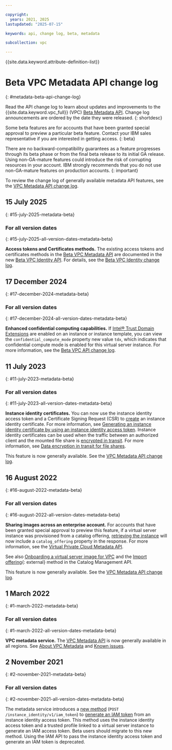 ```yaml
---

copyright:
  years: 2021, 2025
lastupdated: "2025-07-15"

keywords: api, change log, beta, metadata

subcollection: vpc

---
```


{{site.data.keyword.attribute-definition-list}}

# Beta VPC Metadata API change log
{: #metadata-beta-api-change-log}

Read the API change log to learn about updates and improvements to the {{site.data.keyword.vpc_full}} (VPC) [Beta Metadata API](/apidocs/vpc-metadata-beta). Change log announcements are ordered by the date they were released.
{: shortdesc}

Some beta features are for accounts that have been granted special approval to preview a particular beta feature. Contact your IBM sales representative if you are interested in getting access.
{: beta}

There are no backward-compatibility guarantees as a feature progresses through its beta phase or from the final beta release to its initial GA release. Using non-GA-mature features could introduce the risk of corrupting resources in your account. IBM strongly recommends that you do not use non-GA-mature features on production accounts.
{: important}

To review the change log of generally available metadata API features, see the [VPC Metadata API change log](/docs/vpc?topic=vpc-metadata-api-change-log).

## 15 July 2025
{: #15-july-2025-metadata-beta}

### For all version dates
{: #15-july-2025-all-version-dates-metadata-beta}

**Access tokens and Certificates methods.** The existing access tokens and certificates methods in the [Beta VPC Metadata API](/apidocs/vpc-metadata-beta) are documented in the new [Beta VPC Identity API](/apidocs/vpc-identity-beta). For details, see the [Beta VPC Identity change log](/docs/vpc?topic=vpc-#identity-beta-api-change-log#15-july-2025-identity-beta).

## 17 December 2024
{: #17-december-2024-metadata-beta}

### For all version dates
{: #17-december-2024-all-version-dates-metadata-beta}

**Enhanced confidential computing capabilities.** If [Intel&reg; Trust Domain Extensions](/docs/vpc?topic=vpc-about-confidential-computing-vpc) are enabled on an instance or instance template, you can view the `confidential_compute_mode` property new value `tdx`, which indicates that confidential compute mode is enabled for this virtual server instance. For more information, see the [Beta VPC API change log](/docs/vpc?topic=vpc-api-change-log-beta#17-december-2024-beta).

## 11 July 2023
{: #11-july-2023-metadata-beta}

### For all version dates
{: #11-july-2023-all-version-dates-metadata-beta}

**Instance identity certificates.** You can now use the instance identity access token and a Certificate Signing Request (CSR) to [create](/apidocs/vpc-metadata-beta#create-certificate) an instance identity certificate. For more information, see [Generating an instance identity certificate by using an instance identity access token](/docs/vpc?topic=vpc-imd-configure-service&interface=api#imd-acquire-certificate). Instance identity certificates can be used when the traffic between an authorized client and the mounted file share is [encrypted in transit](/docs/vpc?topic=vpc-file-storage-vpc-eit). For more information, see [Data encryption in transit for file shares](/docs/vpc?topic=vpc-api-change-log-beta#11-july-2023-beta).

This feature is now generally available. See the [VPC Metadata API change log](/docs/vpc?topic=vpc-metadata-api-change-log#15-august-2023-metadata).

## 16 August 2022
{: #16-august-2022-metadata-beta}

### For all version dates
{: #16-august-2022-all-version-dates-metadata-beta}

**Sharing images across an enterprise account.** For accounts that have been granted special approval to preview this feature, if a virtual server instance was provisioned from a catalog offering, [retrieving the instance](/apidocs/vpc-metadata#get-instance) will now include a `catalog_offering` property in the response. For more information, see the [Virtual Private Cloud Metadata API](/apidocs/vpc-metadata).

See also [Onboarding a virtual server image for VPC](/docs/account?topic=account-catalog-vsivpc-tutorial) and the [Import offering](/apidocs/resource-catalog/private-catalog#import-offering){: external} method in the Catalog Management API.

This feature is now generally available. See the [VPC Metadata API change log](/docs/vpc?topic=vpc-metadata-api-change-log#27-september-2022-metadata).

## 1 March 2022
{: #1-march-2022-metadata-beta}

### For all version dates
{: #1-march-2022-all-version-dates-metadata-beta}

**VPC metadata service.** The [VPC Metadata API](/apidocs/vpc-metadata) is now generally available in all regions. See [About VPC Metadata](/docs/vpc?topic=vpc-imd-about) and [Known issues](/docs/vpc?topic=vpc-known-issues).

## 2 November 2021
{: #2-november-2021-metadata-beta}

### For all version dates
{: #2-november-2021-all-version-dates-metadata-beta}

The metadata service introduces a [new method](/apidocs/vpc-metadata-beta#create-iam-token) (`POST /instance_identity/v1/iam_token`) to [generate an IAM token](/docs/vpc?topic=vpc-imd-identity-operations&interface=api#imd-token-exchange) from an instance identity access token. This method uses the instance identity access token and a trusted profile linked to a virtual server instance to generate an IAM access token. Beta users should migrate to this new method. Using the IAM API to pass the instance identity access token and generate an IAM token is deprecated.
